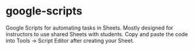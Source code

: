 # google-scripts
Google Scripts for automating tasks in Sheets. Mostly designed for instructors to use shared Sheets with students. Copy and paste the code into Tools -> Script Editor after creating your Sheet.
